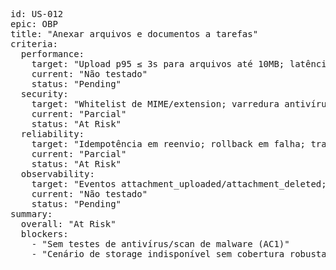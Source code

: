 <pre>
id: US-012
epic: OBP
title: "Anexar arquivos e documentos a tarefas"
criteria:
  performance:
    target: "Upload p95 ≤ 3s para arquivos até 10MB; latência de associação ≤ 200ms; listagem de anexos ≤ 200ms"
    current: "Não testado"
    status: "Pending"
  security:
    target: "Whitelist de MIME/extension; varredura antivírus; tamanho máx 10MB; URLs assinadas com expiração; checagem de permissão no download/remover"
    current: "Parcial"
    status: "At Risk"
  reliability:
    target: "Idempotência em reenvio; rollback em falha; tratamento de indisponibilidade do storage (retry com backoff e circuit breaker); consistência metadata↔storage"
    current: "Parcial"
    status: "At Risk"
  observability:
    target: "Eventos attachment_uploaded/attachment_deleted; métricas de taxa de erro/latência/tamanho; logs com trace-id (sem PII/conteúdo)"
    current: "Não testado"
    status: "Pending"
summary:
  overall: "At Risk"
  blockers:
    - "Sem testes de antivírus/scan de malware (AC1)"
    - "Cenário de storage indisponível sem cobertura robusta (AC2)"
</pre>
